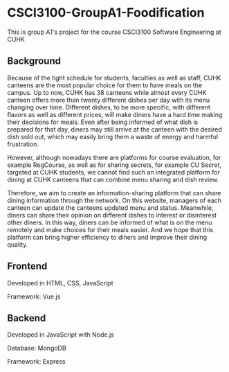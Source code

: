# CSCI3100-GroupA1-Foodification

This is group A1's project for the course CSCI3100 Software Engineering at CUHK

## Background

Because of the tight schedule for students, faculties as well as staff, CUHK canteens are the most popular choice for them to have meals on the campus. Up to now, CUHK has 38 canteens while almost every CUHK canteen offers more than twenty different dishes per day with its menu changing over time. Different dishes, to be more specific, with different flavors as well as different prices, will make diners have a hard time making their decisions for meals. Even after being informed of what dish is prepared for that day, diners may still arrive at the canteen with the desired dish sold out, which may easily bring them a waste of energy and harmful frustration.

However, although nowadays there are platforms for course evaluation, for example RegCourse, as well as for sharing secrets, for example CU Secret, targeted at CUHK students, we cannot find such an integrated platform for dining at CUHK canteens that can combine menu sharing and dish review.

Therefore, we aim to create an information-sharing platform that can share dining information through the network. On this website, managers of each canteen can update the canteens updated menu and status. Meanwhile, diners can share their opinion on different dishes to interest or disinterest other diners. In this way, diners can be informed of what is on the menu remotely and make choices for their meals easier. And we hope that this platform can bring higher efficiency to diners and improve their dining quality.

## Frontend

Developed in HTML, CSS, JavaScript

Framework: Vue.js

## Backend

Developed in JavaScript with Node.js

Database: MongoDB

Framework: Express
